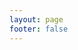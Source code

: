 ```yaml
---
layout: page
footer: false
---
```

<GameEntranceV id="tower" src="/casual/tower/index.html" :resetHeight=false></GameEntranceV>



